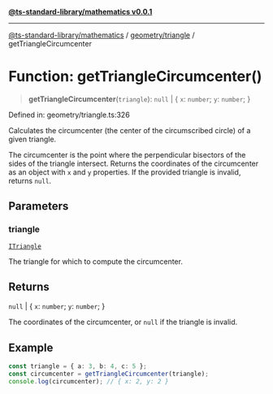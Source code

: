 [**@ts-standard-library/mathematics v0.0.1**](../../../README.md)

***

[@ts-standard-library/mathematics](../../../README.md) / [geometry/triangle](../README.md) / getTriangleCircumcenter

# Function: getTriangleCircumcenter()

> **getTriangleCircumcenter**(`triangle`): `null` \| \{ `x`: `number`; `y`: `number`; \}

Defined in: geometry/triangle.ts:326

Calculates the circumcenter (the center of the circumscribed circle) of a given triangle.

The circumcenter is the point where the perpendicular bisectors of the sides of the triangle intersect.
Returns the coordinates of the circumcenter as an object with `x` and `y` properties.
If the provided triangle is invalid, returns `null`.

## Parameters

### triangle

[`ITriangle`](../interfaces/ITriangle.md)

The triangle for which to compute the circumcenter.

## Returns

`null` \| \{ `x`: `number`; `y`: `number`; \}

The coordinates of the circumcenter, or `null` if the triangle is invalid.

## Example

```typescript
const triangle = { a: 3, b: 4, c: 5 };
const circumcenter = getTriangleCircumcenter(triangle);
console.log(circumcenter); // { x: 2, y: 2 }
```
